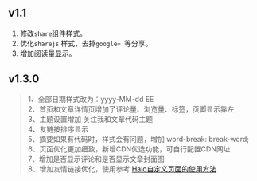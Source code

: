 
## v1.1
1. 修改`share`组件样式。
2. 优化`sharejs` 样式，去掉`google+ `等分享。
3. 增加阅读量显示。

## v1.3.0
> 1、全部日期样式改为：yyyy-MM-dd EE <br>
> 2、首页和文章详情页增加了评论量、浏览量、标签，页脚显示靠左 <br>
> 3、主题设置增加 关注我和文章代码主题 <br>
> 4、友链按排序显示 <br>
> 5、摘要如果有代码时，样式会有问题，增加 word-break: break-word;<br>
> 6、页面优化更加细致，新增CDN优选功能，可自行配置CDN网址<br>
> 7、增加是否显示评论和是否显示文章封面图<br>
> 8、增加友情链接优化，使用参考 [Halo自定义页面的使用方法](https://blog.xinac.cn/archives/halo-usage-200409)

<br>
